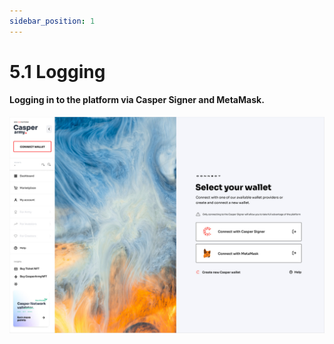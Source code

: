 ```yaml
---
sidebar_position: 1
---
```


# 5.1 Logging

#### Logging in to the platform via Casper Signer and MetaMask.

![alt-text](../pic/casperarmy_platform_login.jpg)
